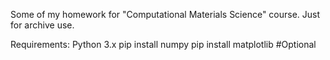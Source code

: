 Some of my homework for "Computational Materials Science" course. Just for archive use.

Requirements:
Python 3.x
pip install numpy
pip install matplotlib		#Optional
